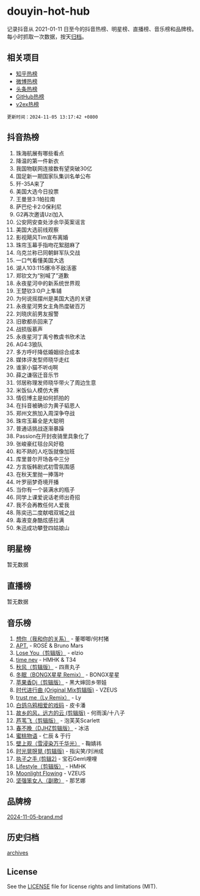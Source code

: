 # douyin-hot-hub

记录抖音从 2021-01-11 日至今的抖音热榜、明星榜、直播榜、音乐榜和品牌榜。每小时抓取一次数据，按天[归档](archives)。

## 相关项目

- [知乎热榜](https://github.com/lonnyzhang423/zhihu-hot-hub)
- [微博热榜](https://github.com/lonnyzhang423/weibo-hot-hub)
- [头条热榜](https://github.com/lonnyzhang423/toutiao-hot-hub)
- [GitHub热榜](https://github.com/lonnyzhang423/github-hot-hub)
- [v2ex热榜](https://github.com/lonnyzhang423/v2ex-hot-hub)


`更新时间：2024-11-05 13:17:42 +0800`

## 抖音热榜

1. 珠海航展有哪些看点
1. 降温的第一件新衣
1. 我国物联网连接数有望突破30亿
1. 国足新一期国家队集训名单公布
1. 歼-35A来了
1. 美国大选今日投票
1. 王曼昱3:1帕拉南
1. 萨巴伦卡2:0保利尼
1. G2再次邀请Uzi加入
1. 公安网安查处涉余华英案谣言
1. 美国大选前线观察
1. 影视飓风Tim宣布离婚
1. 珠帘玉幕手指吻花絮甜麻了
1. 乌克兰称已同朝鲜军队交战
1. 一口气看懂美国大选
1. 湖人103:115爆冷不敌活塞
1. 郑钦文为“别喊了”道歉
1. 永夜星河中的新系统世界观
1. 王楚钦3:0户上隼辅
1. 为何说摇摆州是美国大选的关键
1. 永夜星河男女主角热度破百万
1. 刘晓庆前男友报警
1. 旧歌都杀回来了
1. 战损版慕声
1. 永夜星河丁禹兮教虞书欣术法
1. AG4:3狼队
1. 多方呼吁降低婚姻综合成本
1. 媒体评发型师晓华走红
1. 谁家小猫不听dj啊
1. 薛之谦宿迁音乐节
1. 邻居称理发师晓华带火了周边生意
1. 米饭仙人模仿大赛
1. 情侣博主是如何抓拍的
1. 在抖音被确诊为黄子韬恩人
1. 郑州文旅加入周深争夺战
1. 珠帘玉幕全是大聪明
1. 普通话挑战逐渐暴躁
1. Passion在开封夜骑里具象化了
1. 张峻豪红毯台风好稳
1. 和不熟的人吃饭就像加班
1. 库里普尔开场各中三分
1. 方言版韩剧式初雪氛围感
1. 在秋天里抛一捧落叶
1. 叶罗丽梦奇境开播
1. 当你有一个装满水的瓶子
1. 同学上课爱说话老师出奇招
1. 我不会再教任何人爱我
1. 陈奕迅二度献唱双城之战
1. 毒液变身酷炫感拉满
1. 朱迅成功攀登四姑娘山

## 明星榜

暂无数据

## 直播榜

暂无数据

## 音乐榜

1. [想你（我和你的关系）](https://sf5-hl-cdn-tos.douyinstatic.com/obj/tos-cn-ve-2774/o8QxhcOBDYYX0zqKCjFVQXZ3RBffnRBQEogitG) - 董唧唧/何村猪
1. [APT.](https://sf5-hl-cdn-tos.douyinstatic.com/obj/tos-cn-ve-2774/oUIcRnUtZBV1JgZtxIMCAiiBSVBSEEOCFfkeMQ) - ROSÉ & Bruno Mars
1. [Lose You（剪辑版）](https://sf3-cdn-tos.douyinstatic.com/obj/tos-cn-ve-2774/og9yxQxAWI86iBNr9ojBFMoWTIvDZZb8HwiGY) - elzio
1. [time nev](https://sf5-hl-cdn-tos.douyinstatic.com/obj/tos-cn-ve-2774/oc6aICzpzBCWrhCvDVi2AZmQLt0gIBxfMEfd6i) - HMHK & T34
1. [秋风（剪辑版）](https://sf3-cdn-tos.douyinstatic.com/obj/tos-cn-ve-2774/ocGaU84LfAfzMd2wbXdQFpCGhBiXg82JNMRRie) - 四熹丸子
1. [冬眠（BONGX星星 Remix）](https://sf5-hl-cdn-tos.douyinstatic.com/obj/tos-cn-ve-2774/oMCfFFoE3LwQ7agAgOIG4ieExqkeAsxNBEkLdz) - BONGX星星
1. [苹果香Dj（剪辑版）](https://sf3-cdn-tos.douyinstatic.com/obj/tos-cn-ve-2774/oEeIEQbYGAOspCTRAIeYF4Ok8LgZ8NBaRe4ztR) - 黑大婶回乡带娃
1. [时代进行曲 (Original Mix剪辑版)](https://sf5-hl-cdn-tos.douyinstatic.com/obj/tos-cn-ve-2774/oYrssziLdrtiW6cKABM8n5Vfc2xwXiIBInoAkn) - VZEUS
1. [trust me（Ly Remix）](https://sf5-hl-cdn-tos.douyinstatic.com/obj/tos-cn-ve-2774/oUo1M8fz5AfmMSExABQQKFE0eCMWgsiccfqrMA) - Ly
1. [白鸽乌鸦相爱的戏码](https://sf3-cdn-tos.douyinstatic.com/obj/tos-cn-ve-2774/oMVVEf6eDAOmFtNtCsEqKpIorBDM8Nkg6TZRqC) - 皮卡潘
1. [故乡的风，远方的云 (剪辑版)](https://sf5-hl-cdn-tos.douyinstatic.com/obj/tos-cn-ve-2774/ooPEdiZMrAAWisczq1WXoZYGU6GxII2UUBvYI) - 何雨溪/十八子
1. [芦苇飞（剪辑版）](https://sf5-hl-cdn-tos.douyinstatic.com/obj/tos-cn-ve-2774/ok3IaChjEFFoK3FAMzXDEgfpeE6Al3Nv2BnfCW) - 泡芙芙Scarlett
1. [春不晚（DJHZ剪辑版）](https://sf5-hl-cdn-tos.douyinstatic.com/obj/tos-cn-ve-2774/osEZa7YZ6wNo9QDABgfGFaCQKRQTNafsBJDnKt) - 冰洁
1. [蜜桃物语](https://sf6-cdn-tos.douyinstatic.com/obj/tos-cn-ve-2774/oIhOSCZtIACtYU4XQkngiW9kCBfVD1Fz9IYeqL) - 仁辰 & 于行
1. [壁上观（雪浸染万千华光）](https://sf5-hl-cdn-tos.douyinstatic.com/obj/tos-cn-ve-2774/ocIizBMxWi8vA8UdAMIYdYCjgBB5Z3WZWxrvY) - 鞠婧祎
1. [时光晃呀晃 (剪辑版)](https://sf5-hl-cdn-tos.douyinstatic.com/obj/tos-cn-ve-2774/o8ACeQem3gwI1x3GIYGAfKG0LJebKFRJDwRwyW) - 指尖笑/刘洲成
1. [执子之手 (剪辑2)](https://sf3-cdn-tos.douyinstatic.com/obj/tos-cn-ve-2774/oUoZLQjCc31XzqsBnBQUNgeKtYPBcgbFDwtfcu) - 宝石Gem\哩哩
1. [Lifestyle（剪辑版）](https://sf5-hl-cdn-tos.douyinstatic.com/obj/tos-cn-ve-2774/owfqGgjwG3V5lCLaAIezFMeg3LtuKNBaZKgzPV) - HMHK
1. [Moonlight Flowing](https://sf5-hl-cdn-tos.douyinstatic.com/obj/tos-cn-ve-2774/oopZsCtRnQgOhEYmv9FfBBgwmeaQmWQQZED9tN) - VZEUS
1. [坚强笨女人（副歌）](https://sf5-hl-cdn-tos.douyinstatic.com/obj/tos-cn-ve-2774/ospNInQiZvGWyBVg5zkNsAMct5uJIg1CrZiPL) - 那艺娜

## 品牌榜

[2024-11-05-brand.md](archives/2024-11-05-brand.md)

## 历史归档

[archives](archives)

## License

See the [LICENSE](LICENSE) file for license rights and limitations (MIT).
